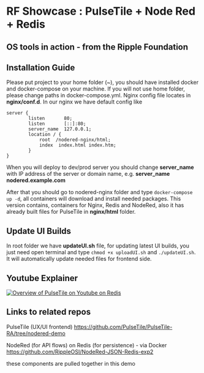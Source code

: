 # RF Showcase : PulseTile + Node Red  + Redis 
## OS tools in action - from the Ripple Foundation





## Installation Guide
Please put project to your home folder (~), you should have installed docker and docker-compose on your machine.
If you will not use home folder, please change paths in docker-compose.yml. Nginx config file locates in **nginx/conf.d**.
In our nginx we have default config like 
``` 
server {
        listen       80;
        listen       [::]:80;
        server_name  127.0.0.1;
        location / {
            root  /nodered-nginx/html;
            index  index.html index.htm;
        }
}
```
When you will deploy to dev/prod server you should change **server_name** with IP address of the server or domain name, e.g. **server_name nodered.example.com**

After that you should go to nodered-nginx folder and type ``` docker-compose up -d ```, all containers will download and install needed packages.
This version contains, containers for Nginx, Redis and NodeRed, also it has already built files for PulseTile in **nginx/html** folder. 

## Update UI Builds
In root folder we have **updateUI.sh** file, for updating latest UI builds, you just need open terminal and type ``` chmod +x uploadUI.sh ``` and  ```./updateUI.sh```. It will automatically update needed files for frontend side. 

## Youtube Explainer

[![Overview of PulseTile on Youtube on Redis](https://img.youtube.com/vi/SYcUhV7Hshw/0.jpg)](https://www.youtube.com/watch?v=SYcUhV7Hshw)

## Links to related repos

PulseTile  (UX/UI frontend)
https://github.com/PulseTile/PulseTile-RA/tree/nodered-demo

NodeRed (for API flows) on Redis (for persistence)  - via Docker
https://github.com/RippleOSI/NodeRed-JSON-Redis-exp2

these components are pulled together in this demo



